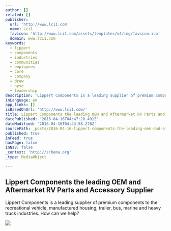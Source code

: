 ```yaml
---
author: []
related: []
publisher:
  url: 'http://www.lci1.com'
  name: Lci1
  favicon: 'http://www.lci1.com/assets/templates/v4/img/favicon.ico'
  domain: www.lci1.com
keywords:
  - lippert
  - components
  - industries
  - communities
  - employees
  - core
  - company
  - drew
  - nyse
  - leadership
description: 'Lippert Components is a leading supplier of premium components to the recreational vehicle, manufactured housing, trailer, bus, marine and heavy truck industries. How can we help?'
inLanguage: en
app_links: []
isBasedOnUrl: 'http://www.lci1.com/'
title: Lippert Components the leading OEM and Aftermarket RV Parts and Accessory Supplier
datePublished: '2016-04-16T04:47:28.491Z'
dateModified: '2016-04-16T04:43:58.276Z'
sourcePath: _posts/2016-04-16-lippert-components-the-leading-oem-and-aftermarket-rv-parts.md
published: true
inFeed: true
hasPage: false
inNav: false
_context: 'http://schema.org'
_type: MediaObject

---
```

<article style=""><h1>Lippert Components the leading OEM and Aftermarket RV Parts and Accessory Supplier</h1><p>Lippert Components is a leading supplier of premium components to the recreational vehicle, manufactured housing, trailer, bus, marine and heavy truck industries. How can we help?</p><img src="http://www.lci1.com/assets/content/img/gen/640_601_Aquisitions_Tile2.jpg" /></article>